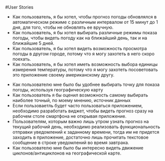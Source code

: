#User Stories

* Как пользователь, я бы хотел, чтобы прогноз погоды обновлялся в автоматическом режиме с различным интервалом от 15 минут до 1 дня, для того, чтобы не обновлять ее вручную.
* Как пользователь, я бы хотел выбирать различные режимы показа погоды, чтобы видеть погоду как на ближайший день, так и на ближайшие 5 дней.
* Как пользователь, я бы хотел видеть возможность просмотра погоды в другом городе, потому что я могу захотеть в него скоро поехать.
* Как пользователь, я бы хотел иметь возможность выбора единицы измерения температуры, потому что я могу захотеть посоветовать это приложение своему американскому другу.

- Как пользователю мне было бы удобнее выбирать точку для показа погоды, используя  географическую карту
- Как пользователь я бы оценил возможность самому выбирать наиболее точный, по моему мнению, источник данных
- Если пользоваетль будет часто пользоваться приложением, необходимо разработать виджет, чтобы видеть прогноз сразу на рабочем столе смартфона не открывая приложение.
- Пользователям, которым важно лишь утром узнать прогноз на текущий рабочий день, необходимо реализовать функциональность отправки уведомлений к заданному времени, 
	тогда им не придется заходить в приложение, достаточно лишь прочитать текстовое сообщение в строке уведомлений во время завтрака.
- Как пользователю мне было бы интересно видеть движение циклонов/антициклонов на географической карте.
